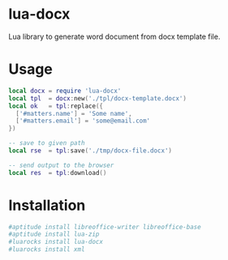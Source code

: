 # lua-docx
Lua library to generate word document from docx template file.


# Usage

```lua
local docx = require 'lua-docx'
local tpl  = docx:new('./tpl/docx-template.docx')
local ok   = tpl:replace({ 
  ['#matters.name'] = 'Some name',
  ['#matters.email'] = 'some@email.com'
})

-- save to given path
local rse  = tpl:save('./tmp/docx-file.docx')

-- send output to the browser
local res  = tpl:download()
```

# Installation


```bash
#aptitude install libreoffice-writer libreoffice-base
#aptitude install lua-zip
#luarocks install lua-docx
#luarocks install xml
```
